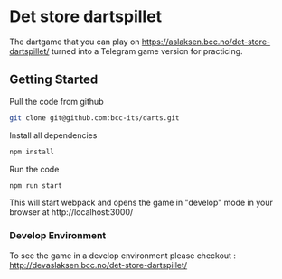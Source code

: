 # Det store dartspillet

The dartgame that you can play on https://aslaksen.bcc.no/det-store-dartspillet/ turned into a Telegram game version for practicing.

## Getting Started

Pull the code from github

```sh
git clone git@github.com:bcc-its/darts.git
```

Install all dependencies

```sh
npm install
```

Run the code

```sh
npm run start
```

This will start webpack and opens the game in "develop" mode in your browser at http://localhost:3000/

### Develop Environment

To see the game in a develop environment please checkout : http://devaslaksen.bcc.no/det-store-dartspillet/
